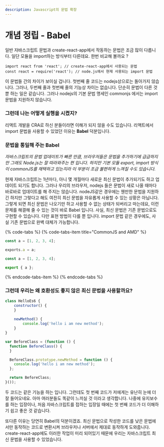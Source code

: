 ```yaml
---
description: Javascript의 문법 확장
---
```


# 개념 정립 - Babel

일반 자바스크립트 문법과 create-react-app에서 작동하는 문법은 조금 많이 다릅니다. 일단 모듈을 import하는 방식부터 다른데요. 한번 비교해 볼까요 ?

```text
import react from 'react'; // create-react-app에서 사용되는 문법
const react = require('react'); // node.js에서 현재 사용되는 import 문법
```

이 문법들 간의 차이가 보이실 겁니다. 첫번째 줄 코드는 nodejs상으로는 돌아가지 않습니다. 그러나, 두번째 줄과 첫번째 줄의 기능상 차이는 없습니다. 단순히 문법이 다른 것 뿐 하는 일은 같습니다. 그러나 nodejs의 기본 문법 명세인 commonjs 에서는 import 문법을 지원하지 않습니다.

### 그런데 나는 어떻게 실행을 시켰지?

리액트 개발을 CRA로 하신 분들이라면 이해가 되지 않을 수도 있습니다. 리액트에서 import 문법을 사용할 수 있었던 이유는 **Babel** 덕분입니다.

### 문법을 통일해 주는 Babel

_자바스크립트의 문법 업데이트가 빠른 만큼, 브라우저들은 문법을 추가하기에 급급하지만 그래도 Node.js는 잘 따라와주는 편 입니다. 하지만 기본 모듈 export, import 방식이 commonJS를 채택하고 있는지라 이 부분이 조금 불편하게 느껴질 수도 있습니다._

현재 자바스크립트는 1년마다, 아니 몇 개월마다 새로운 최신 문법이 추가되기도 하고 업데이트 되기도 합니다. 그러나 우리의 브라우저, nodejs 들은 문법이 새로 나올 때마다 바로바로 업데이트를 해 주지는 않습니다. nodeJS같은 경우에는 웬만한 문법을 지원하긴 하지만 그렇다고 해도 여전히 최신 문법을 자유롭게 사용할 수 있는 상황은 아닙니다. 그렇게 되면 최신 문법은 나오기만 하고 사용할 수 없는 상태가 되버리고 마는데요, 이런 문제를 해결해 줄 수 있는 것이 바로 Babel 입니다. 사실, 최신 문법은 기존 문법으로도 구현할 수 있습니다. 다만 표현 방법이 다를 뿐 입니다. import 문법 같은 경우에도, 사실 기존 문법으로 완벽 대체가 가능합니다.

{% code-tabs %}
{% code-tabs-item title="CommonJS and AMD" %}
```javascript
const a = [1, 2, 3, 4];

exports.a = a;

const a = [1, 2, 3, 4];

export { a };

```
{% endcode-tabs-item %}
{% endcode-tabs %}

### 그런데 우리는 왜 호환성도 좋지 않은 최신 문법을 사용할까요?

```javascript
class HelloEs6 {
    constructor() {
    }
    
    newMethod() {
        console.log('hello i am new method');
    }
}

var BeforeClass = (function () {
  function BeforeClass() {
  }

  BeforeClass.prototype.newMethod = function () {
    console.log('hello i am new method');
  };

  return BeforeClass;
}());

```

두 코드는 같은 기능을 하는 입니다. 그런데도 첫 번째 코드가 저에게는 유난히 눈에 더 잘 들어오네요. 아마 여러분들도 똑같이 느끼실 것 이라고 생각합니다. 나중에 유지보수를 하는 입장이나, 처음 자바스크립트를 접하는 입장일 때에는 첫 번째 코드가 더 이해하기 쉽고 좋은 것 같습니다.

또다른 이유는 당연히 Babel의 덕분이겠죠. 최신 문법으로 작성한 코드를 낮은 문법에서만 동작하는 코드로 변환시켜 브라우저나 서버에서 제대로 동작하게 도와줍니다. create-react-app에도 이러한 작업이 미리 되어있기 때문에 우리는 자바스크립트 최신 문법을 사용할 수 있었습니다.



